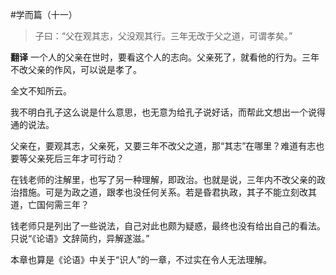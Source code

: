 #学而篇（十一）

>子曰：“父在观其志，父没观其行。三年无改于父之道，可谓孝矣。”

**翻译**
一个人的父亲在世时，要看这个人的志向。父亲死了，就看他的行为。三年不改父亲的作风，可以说是孝了。

全文不知所云。

我不明白孔子这么说是什么意思，也无意为给孔子说好话，而帮此文想出一个说得通的说法。

父亲在，要观其志，父亲死，又要三年不改父之道，那“其志”在哪里？难道有志也要等父亲死后三年才可行动？

在钱老师的注解里，也写了另一种理解，即政治。也就是说，三年内不改父亲的政治措施。可是为政之道，跟孝也没任何关系。若是昏君执政，其子不能立刻改其道，亡国何需三年？

钱老师只是列出了一些说法，自己对此也颇为疑惑，最终也没有给出自己的看法。只说“《论语》文辞简约，异解遂滋。”

本章也算是《论语》中关于“识人”的一章，不过实在令人无法理解。
